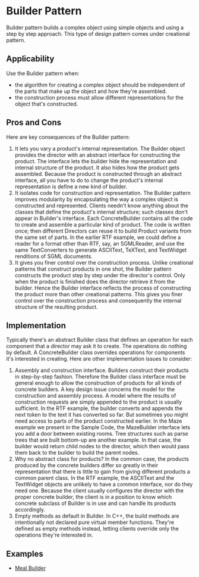 # Builder Pattern
Builder pattern builds a complex object using simple objects and using a step by step approach. This type of design pattern comes under creational pattern.

## Applicability
Use the Builder pattern when:
* the algorithm for creating a complex object should be independent of the
parts that make up the object and how they're assembled.
* the construction process must allow different representations for the
object that's constructed.

## Pros and Cons
Here are key consequences of the Builder pattern:
1. It lets you vary a product's internal representation. The Builder object
provides the director with an abstract interface for constructing the
product. The interface lets the builder hide the representation and internal
structure of the product. It also hides how the product gets assembled.
Because the product is constructed through an abstract interface, all you
have to do to change the product's internal representation is define a new
kind of builder.
1. It isolates code for construction and representation. The Builder pattern
improves modularity by encapsulating the way a complex object is constructed
and represented. Clients needn't know anything about the classes that define
the product's internal structure; such classes don't appear in Builder's
interface.
Each ConcreteBuilder contains all the code to create and assemble a
particular kind of product. The code is written once; then different
Directors can reuse it to build Product variants from the same set of parts.
In the earlier RTF example, we could define a reader for a format other
than RTF, say, an SGMLReader, and use the same TextConverters to generate
ASCIIText, TeXText, and TextWidget renditions of SGML documents.
1. It gives you finer control over the construction process. Unlike creational
patterns that construct products in one shot, the Builder pattern constructs
the product step by step under the director's control. Only when the product
is finished does the director retrieve it from the builder. Hence the Builder
interface reflects the process of constructing the product more than other
creational patterns. This gives you finer control over the construction
process and consequently the internal structure of the resulting product.

## Implementation
Typically there's an abstract Builder class that defines an operation for each
component that a director may ask it to create. The operations do nothing by default.
A ConcreteBuilder class overrides operations for components it's interested in
creating.
Here are other implementation issues to consider:
1. Assembly and construction interface. Builders construct their products in
step-by-step fashion. Therefore the Builder class interface must be general
enough to allow the construction of products for all kinds of concrete
builders.
A key design issue concerns the model for the construction and assembly
process. A model where the results of construction requests are simply
appended to the product is usually sufficient. In the RTF example, the
builder converts and appends the next token to the text it has converted
so far.
But sometimes you might need access to parts of the product constructed
earlier. In the Maze example we present in the Sample Code, the MazeBuilder
interface lets you add a door between existing rooms. Tree structures such
as parse trees that are built bottom-up are another example. In that case,
the builder would return child nodes to the director, which then would pass
them back to the builder to build the parent nodes.
1. Why no abstract class for products? In the common case, the products produced
by the concrete builders differ so greatly in their representation that
there is little to gain from giving different products a common parent class.
In the RTF example, the ASCIIText and the TextWidget objects are unlikely
to have a common interface, nor do they need one. Because the client usually
configures the director with the proper concrete builder, the client is
in a position to know which concrete subclass of Builder is in use and can
handle its products accordingly.
1. Empty methods as default in Builder. In C++, the build methods are
intentionally not declared pure virtual member functions. They're defined
as empty methods instead, letting clients override only the operations
they're interested in.

## Examples
* [Meal Builder](https://github.com/rodolfovilaca/DesignPatterns/tree/master/Builder%20Pattern/src/mealBuilder)
